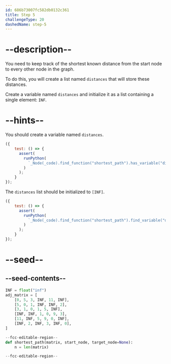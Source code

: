 ```yaml
---
id: 686b73007fc582db0132c361
title: Step 5
challengeType: 20
dashedName: step-5
---
```


# --description--

You need to keep track of the shortest known distance from the start node to every other node in the graph.

To do this, you will create a list named `distances` that will store these distances.

Create a variable named `distances` and initialize it as a list containing a single element: `INF`.

# --hints--

You should create a variable named `distances`.

```js
({
    test: () => {
      assert(
        runPython(
          `_Node(_code).find_function("shortest_path").has_variable("distances")`
        )
      );
    }
});
```

The `distances` list should be initialized to `[INF]`.

```js
({
    test: () => {
      assert(
        runPython(
          `_Node(_code).find_function("shortest_path").find_variable("distances").is_equivalent("distances = [INF]")`
        )
      );
    }
});
```

# --seed--

## --seed-contents--

```py
INF = float("inf")
adj_matrix = [
    [0, 5, 3, INF, 11, INF],
    [5, 0, 1, INF, INF, 2],
    [3, 1, 0, 1, 5, INF],
    [INF, INF, 1, 0, 9, 3],
    [11, INF, 5, 9, 0, INF],
    [INF, 2, INF, 3, INF, 0],
]

--fcc-editable-region--
def shortest_path(matrix, start_node, target_node=None):
    n = len(matrix)

--fcc-editable-region--
```
